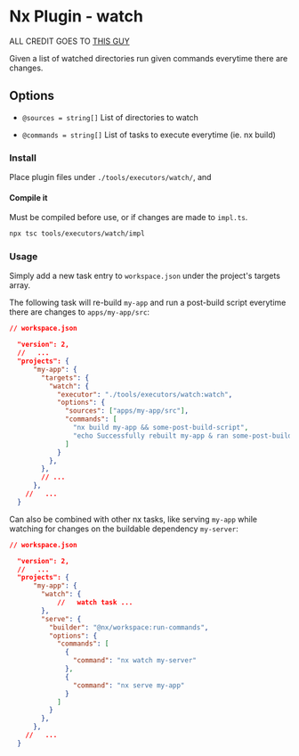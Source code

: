 # Nx Plugin - watch

ALL CREDIT GOES TO [THIS GUY](https://gist.github.com/jhesgodi/2d530753c551ace665a8c3010d3a719c)

Given a list of watched directories run given commands everytime there are changes.

## Options

- `@sources = string[]` List of directories to watch

- `@commands = string[]` List of tasks to execute everytime (ie. nx build)

### Install

Place plugin files under `./tools/executors/watch/`, and

#### Compile it

Must be compiled before use, or if changes are made to `impl.ts`.

```bash
npx tsc tools/executors/watch/impl
```

### Usage

Simply add a new task entry to `workspace.json` under the project's targets array.

The following task will re-build `my-app` and run a post-build script everytime there are changes to `apps/my-app/src`:

```json
// workspace.json

  "version": 2,
  //   ...
  "projects": {
      "my-app": {
        "targets": {
          "watch": {
            "executor": "./tools/executors/watch:watch",
            "options": {
              "sources": ["apps/my-app/src"],
              "commands": [
                "nx build my-app && some-post-build-script",
                "echo Successfully rebuilt my-app & ran some-post-build-script"
              ]
            }
          },
        },
        // ...
      },
    //   ...
  }
```

Can also be combined with other nx tasks, like serving `my-app` while watching for changes on the buildable dependency `my-server`:

```json
// workspace.json

  "version": 2,
  //   ...
  "projects": {
      "my-app": {
        "watch": {
            //   watch task ...
        },
        "serve": {
          "builder": "@nx/workspace:run-commands",
          "options": {
            "commands": [
              {
                "command": "nx watch my-server"
              },
              {
                "command": "nx serve my-app"
              }
            ]
          }
        },
      },
    //   ...
  }
```
